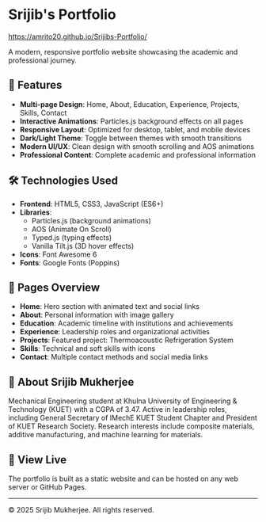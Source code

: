 ﻿# Srijib's Portfolio
 
https://amrito20.github.io/Srijibs-Portfolio/

A modern, responsive portfolio website showcasing the academic and professional journey.

## 🌟 Features

- **Multi-page Design**: Home, About, Education, Experience, Projects, Skills, Contact
- **Interactive Animations**: Particles.js background effects on all pages
- **Responsive Layout**: Optimized for desktop, tablet, and mobile devices
- **Dark/Light Theme**: Toggle between themes with smooth transitions
- **Modern UI/UX**: Clean design with smooth scrolling and AOS animations
- **Professional Content**: Complete academic and professional information

## 🛠️ Technologies Used

- **Frontend**: HTML5, CSS3, JavaScript (ES6+)
- **Libraries**: 
  - Particles.js (background animations)
  - AOS (Animate On Scroll)
  - Typed.js (typing effects)
  - Vanilla Tilt.js (3D hover effects)
- **Icons**: Font Awesome 6
- **Fonts**: Google Fonts (Poppins)

## 📱 Pages Overview

- **Home**: Hero section with animated text and social links
- **About**: Personal information with image gallery
- **Education**: Academic timeline with institutions and achievements
- **Experience**: Leadership roles and organizational activities
- **Projects**: Featured project: Thermoacoustic Refrigeration System
- **Skills**: Technical and soft skills with icons
- **Contact**: Multiple contact methods and social media links

## 🎯 About Srijib Mukherjee

Mechanical Engineering student at Khulna University of Engineering & Technology (KUET) with a CGPA of 3.47. Active in leadership roles, including General Secretary of IMechE KUET Student Chapter and President of KUET Research Society. Research interests include composite materials, additive manufacturing, and machine learning for materials.

## 🚀 View Live

The portfolio is built as a static website and can be hosted on any web server or GitHub Pages.

---
© 2025 Srijib Mukherjee. All rights reserved.

